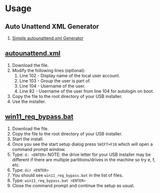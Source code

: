 # Usage

## Auto Unattend XML Generator
1. [Simple autounattend.xml Generator](https://vicholz.github.io/viewhtml.html#https://raw.githubusercontent.com/vicholz/vicholz.github.io/main/simple_autounattend.html)

## [autounattend.xml](https://raw.githubusercontent.com/vicholz/windows_tools/main/install/autounattend.xml)

1. Download the file.
1. Modify the following lines (optional):
   1. Line 102 - Display name of the local user account.
   1. Line 103 - Group the user is part of.
   1. Line 104 -  Username of the user.
   1. Line 82 - Username of the user from line 104 for autologin on boot.
1. Copy the file to the root directory of your USB installer.
1. Use the installer.

## [win11_req_bypass.bat](https://raw.githubusercontent.com/vicholz/windows_tools/main/install/win11_req_bypass.bat)

1. Download the file.
1. Copy the file to the root directory of your USB installer.
1. Start the install.
1. Once you see the start setup dialog press `SHIFT+F10` which will open a command prompt window.
1. Type: `d: <ENTER>` NOTE: the drive letter for your USB installer may be different if there are multiple partitions/drives in the machine so try e, f, etc.
1. Type: `dir <ENTER>`
1. You should see `win11_req_bypass.bat` in the list of files.
1. Type: `win11_req_bypass.bat <ENTER>`
1. Close the command prompt and continue the setup as usual.

